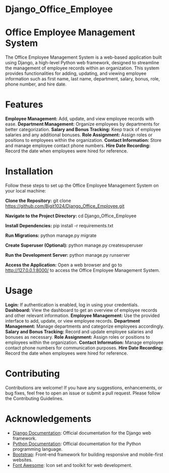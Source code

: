 # Django_Office_Employee

# Office Employee Management System

The Office Employee Management System is a web-based application built using Django, a high-level Python web framework, designed to streamline the management of employee records within an organization. This system provides functionalities for adding, updating, and viewing employee information such as first name, last name, department, salary, bonus, role, phone number, and hire date.

# Features
**Employee Management:** Add, update, and view employee records with ease.
**Department Management:** Organize employees by departments for better categorization.
**Salary and Bonus Tracking:** Keep track of employee salaries and any additional bonuses.
**Role Assignment:** Assign roles or positions to employees within the organization.
**Contact Information:** Store and manage employee contact phone numbers.
**Hire Date Recording:** Record the date when employees were hired for reference.

# Installation

Follow these steps to set up the Office Employee Management System on your local machine:

**Clone the Repository:**
    git clone https://github.com/Bigit1024/Django_Office_Employee.git
    
**Navigate to the Project Directory:**
    cd Django_Office_Employee
    
**Install Dependencies:**
    pip install -r requirements.txt
    
**Run Migrations:**
    python manage.py migrate
    
**Create Superuser (Optional):**
    python manage.py createsuperuser
    
**Run the Development Server:**
    python manage.py runserver
    
**Access the Application:**
    Open a web browser and go to http://127.0.0.1:8000/ to access the Office Employee Management System.

# Usage
  **Login:** If authentication is enabled, log in using your credentials.
  **Dashboard:** View the dashboard to get an overview of employee records and other relevant information.
  **Employee Management:** Use the provided interface to add, update, or view employee records.
  **Department Management:** Manage departments and categorize employees accordingly.
  **Salary and Bonus Tracking:** Record and update employee salaries and bonuses as necessary.
  **Role Assignment:** Assign roles or positions to employees within the organization.
  **Contact Information:** Manage employee contact phone numbers for communication purposes.
  **Hire Date Recording:** Record the date when employees were hired for reference.

# Contributing
  Contributions are welcome! If you have any suggestions, enhancements, or bug fixes, feel free to open an issue or submit a pull request. Please follow the Contributing Guidelines.

# Acknowledgements

- [Django Documentation](https://docs.djangoproject.com/en/stable/): Official documentation for the Django web framework.
- [Python Documentation](https://docs.python.org/3/): Official documentation for the Python programming language.
- [Bootstrap](https://getbootstrap.com/): Front-end framework for building responsive and mobile-first websites.
- [Font Awesome](https://fontawesome.com/): Icon set and toolkit for web development.
